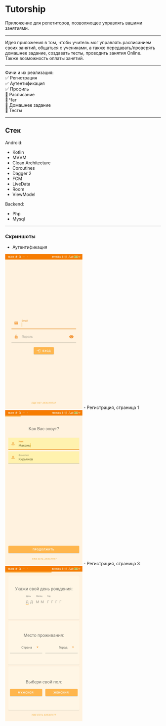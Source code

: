# Tutorship
Приложение для репетиторов, позволяющее управлять вашими занятиями.
____
Идея приложения в том, чтобы учитель мог управлять расписанием своих занятий, общаться с учениками, а также передавать/проверять домашнее задание, создавать тесты, проводить занятия Online.<br>
Также возможность оплаты занятий. 
____
Фичи и их реализация:    
:white_check_mark: Регистрация    
:white_check_mark: Аутентификация    
:white_check_mark: Профиль    
:black_square_button: Расписание    
:black_square_button: Чат    
:black_square_button: Домашнее задание    
:black_square_button: Тесты    
____
## Стек
Android:
- Kotlin
- MVVM
- Clean Architecture
- Coroutines
- Dagger 2
- FCM
- LiveData
- Room
- ViewModel    
    
Backend:
- Php
- Mysql
____
### Скриншоты
- Аутентификация
<img src="https://github.com/Prikindel/images/blob/main/tutorship/TutorshipLogin.jpg" width="250">
- Регистрация, страница 1
<img src="https://github.com/Prikindel/images/blob/main/tutorship/TutorshipRegister1.jpg" width="250">
- Регистрация, страница 3
<img src="https://github.com/Prikindel/images/blob/main/tutorship/TutorshipRegister3.jpg" width="250">
